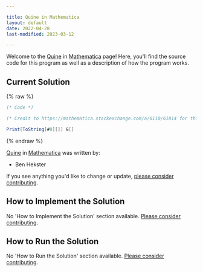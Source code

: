 ```yaml
---

title: Quine in Mathematica
layout: default
date: 2022-04-28
last-modified: 2023-03-12

---
```


Welcome to the [Quine](https://sampleprograms.io/projects/quine) in [Mathematica](https://sampleprograms.io/languages/mathematica) page! Here, you'll find the source code for this program as well as a description of how the program works.

## Current Solution

{% raw %}

```mathematica
(* Code *)

(* Credit to https://mathematica.stackexchange.com/a/6110/61814 for this answer: *)

Print[ToString[#0][]] &[]
```

{% endraw %}

[Quine](https://sampleprograms.io/projects/quine) in [Mathematica](https://sampleprograms.io/languages/mathematica) was written by:

- Ben Hekster

If you see anything you'd like to change or update, [please consider contributing](https://github.com/TheRenegadeCoder/sample-programs).

## How to Implement the Solution

No 'How to Implement the Solution' section available. [Please consider contributing](https://github.com/TheRenegadeCoder/sample-programs-website).

## How to Run the Solution

No 'How to Run the Solution' section available. [Please consider contributing](https://github.com/TheRenegadeCoder/sample-programs-website).